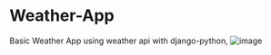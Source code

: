 # Weather-App
Basic Weather App using weather api with django-python,
![image](https://user-images.githubusercontent.com/58760935/133919821-2e8ecfab-85ed-4ee3-8b0a-1a7007d7fe86.png)
